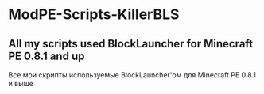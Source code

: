 ModPE-Scripts-KillerBLS
=======================

All my scripts used BlockLauncher for Minecraft PE 0.8.1 and up
-----------------------
Все мои скрипты используемые BlockLauncher'ом для Minecraft PE 0.8.1 и выше
